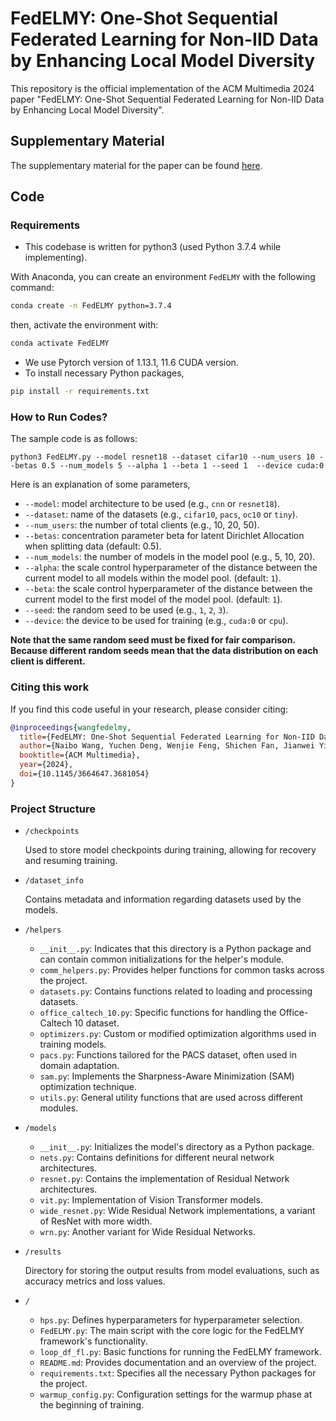 # FedELMY: One-Shot Sequential Federated Learning for Non-IID Data by Enhancing Local Model Diversity

This repository is the official implementation of the ACM Multimedia 2024 paper "FedELMY: One-Shot Sequential Federated Learning for Non-IID Data by Enhancing Local Model Diversity".

## Supplementary Material

The supplementary material for the paper can be found [here](FedELMY_SUPP.pdf).

## Code

### Requirements
- This codebase is written for python3 (used Python 3.7.4 while implementing).

With Anaconda, you can create an environment `FedELMY` with the following command:

```bash
conda create -n FedELMY python=3.7.4
```

then, activate the environment with:

```bash
conda activate FedELMY
```

- We use Pytorch version of 1.13.1, 11.6 CUDA version.
- To install necessary Python packages,

```bash
pip install -r requirements.txt
```

### How to Run Codes?

The sample code is as follows:

```shell
python3 FedELMY.py --model resnet18 --dataset cifar10 --num_users 10 --betas 0.5 --num_models 5 --alpha 1 --beta 1 --seed 1  --device cuda:0
```
Here is an explanation of some parameters,
- `--model`: model architecture to be used (e.g., `cnn` or `resnet18`).
- `--dataset`: name of the datasets (e.g., `cifar10`, `pacs`, `oc10` or `tiny`).
- `--num_users`: the number of total clients (e.g., 10, 20, 50).
- `--betas`: concentration parameter beta for latent Dirichlet Allocation when splitting data (default: 0.5).
- `--num_models`: the number of models in the model pool (e.g., 5, 10, 20).
- `--alpha`: the scale control hyperparameter of the distance between the current model to all models within the model pool. (default: `1`).
- `--beta`: the scale control hyperparameter of the distance between the current model to the first model of the model pool. (default: `1`).
- `--seed`: the random seed to be used (e.g., `1`, `2`, `3`).
- `--device`: the device to be used for training (e.g., `cuda:0` or `cpu`).

**Note that the same random seed must be fixed for fair comparison. Because different random seeds mean that the data distribution on each client is different.**


### Citing this work

If you find this code useful in your research, please consider citing:

```bibtex
@inproceedings{wangfedelmy,
  title={FedELMY: One-Shot Sequential Federated Learning for Non-IID Data by Enhancing Local Model Diversity},
  author={Naibo Wang, Yuchen Deng, Wenjie Feng, Shichen Fan, Jianwei Yin, and See-Kiong Ng},
  booktitle={ACM Multimedia},
  year={2024},
  doi={10.1145/3664647.3681054}
}
```

### Project Structure

- `/checkpoints`

    Used to store model checkpoints during training, allowing for recovery and resuming training.

- `/dataset_info`

    Contains metadata and information regarding datasets used by the models.

- `/helpers`
  - `__init__.py`: Indicates that this directory is a Python package and can contain common initializations for the helper's module.
  - `comm_helpers.py`: Provides helper functions for common tasks across the project.
  - `datasets.py`: Contains functions related to loading and processing datasets.
  - `office_caltech_10.py`: Specific functions for handling the Office-Caltech 10 dataset.
  - `optimizers.py`: Custom or modified optimization algorithms used in training models.
  - `pacs.py`: Functions tailored for the PACS dataset, often used in domain adaptation.
  - `sam.py`: Implements the Sharpness-Aware Minimization (SAM) optimization technique.
  - `utils.py`: General utility functions that are used across different modules.

- `/models`
  - `__init__.py`: Initializes the model's directory as a Python package.
  - `nets.py`: Contains definitions for different neural network architectures.
  - `resnet.py`: Contains the implementation of Residual Network architectures.
  - `vit.py`: Implementation of Vision Transformer models.
  - `wide_resnet.py`: Wide Residual Network implementations, a variant of ResNet with more width.
  - `wrn.py`: Another variant for Wide Residual Networks.

- `/results`
  
    Directory for storing the output results from model evaluations, such as accuracy metrics and loss values.

- `/`
  - `hps.py`: Defines hyperparameters for hyperparameter selection.
  - `FedELMY.py`: The main script with the core logic for the FedELMY framework's functionality.
  - `loop_df_fl.py`: Basic functions for running the FedELMY framework.
  - `README.md`: Provides documentation and an overview of the project.
  - `requirements.txt`: Specifies all the necessary Python packages for the project.
  - `warmup_config.py`: Configuration settings for the warmup phase at the beginning of training.
